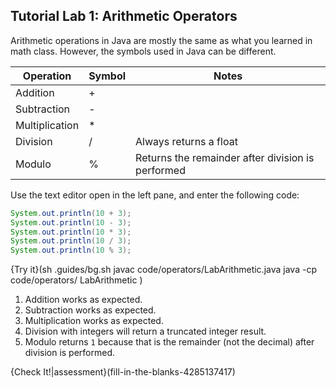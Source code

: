 ## Tutorial Lab 1: Arithmetic Operators

Arithmetic operations in Java are mostly the same as what you learned in math class. However, the symbols used in Java can be different.

|Operation|Symbol|Notes|
|---------|------|-----|
|Addition | + | |
|Subtraction | - | |
|Multiplication | * | |
|Division | / |Always returns a float|
|Modulo | % | Returns the remainder after division is performed|

Use the text editor open in the left pane, and enter the following code:

```java
System.out.println(10 + 3);
System.out.println(10 - 3);
System.out.println(10 * 3);
System.out.println(10 / 3);
System.out.println(10 % 3);
```

{Try it}(sh .guides/bg.sh javac code/operators/LabArithmetic.java java -cp code/operators/ LabArithmetic )


1) Addition works as expected.
2) Subtraction works as expected.
3) Multiplication works as expected.
4) Division with integers will return a truncated integer result.
5) Modulo returns `1` because that is the remainder (not the decimal) after division is performed.

{Check It!|assessment}(fill-in-the-blanks-4285137417)
